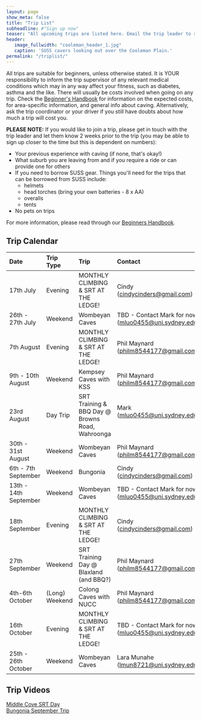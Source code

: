 ```yaml
---
layout: page
show_meta: false
title: "Trip List"
subheadline: #"Sign up now"
teaser: "All upcoming trips are listed here. Email the trip leader to sign up."
header:
   image_fullwidth: "cooleman_header_1.jpg"
   caption: 'SUSS cavers looking out over the Cooleman Plain.'
permalink: "/triplist/"
---
```


<!-- To Do convert this to auto genarage from a yaml file -->

All trips are suitable for beginners, unless otherwise stated.  It is YOUR responsibility to inform the trip supervisor of any relevant medical
conditions which may in any way affect your fitness, such as diabetes,
asthma and the like. There will usually be costs involved when going on any trip. Check the <a href="/assets/handbook.pdf">Beginner's Handbook</a>
for information on the expected costs, for area-specific information, and general info about caving. Alternatively, ask the trip coordinator or your driver
if you still have doubts about how much a trip will cost you.

**PLEASE NOTE:**
If you would like to join a trip, please get in touch with the trip leader and let them know 2 weeks prior to the trip (you may be able to sign up closer to the time but this is dependent on numbers):

-   Your previous experience with caving (if none, that's okay!)
-   What suburb you are leaving from and if you require a ride or can provide one for others
-   If you need to borrow SUSS gear. Things you'll need for the trips that can be borrowed from SUSS include:
    -   helmets
    -   head torches (bring your own batteries - 8 x AA)
    -   overalls
    -   tents
- No pets on trips

For more information, please read through our [Beginners Handbook](/assets/handbook.pdf).     

## Trip Calendar

| **Date**              | **Trip Type**  | **Trip**                                        | **Contact**                                                                                  |
| :-------------------- | :------------- | :---------------------------------------------- | :------------------------------------------------------------------------------------------- |
| 17th July             | Evening        | MONTHLY CLIMBING & SRT AT THE LEDGE!            | Cindy ([cindycinders@gmail.com](mailto:cindycinders@gmail.com))                              |
| 26th - 27th July      | Weekend        | Wombeyan Caves                                  | TBD - Contact Mark for now ([mluo0455@uni.sydney.edu.au](mailto:mluo0455@uni.sydney.edu.au)) |
| 7th August            | Evening        | MONTHLY CLIMBING & SRT AT THE LEDGE!            | Phil Maynard ([philm8544177@gmail.com](mailto:philm8544177@gmail.com))                       |
| 9th - 10th August     | Weekend        | Kempsey Caves with KSS                          | Phil Maynard ([philm8544177@gmail.com](mailto:philm8544177@gmail.com))                       |
| 23rd August           | Day Trip       | SRT Training & BBQ Day @ Browns Road, Wahroonga | Mark ([mluo0455@uni.sydney.edu.au](mailto:mluo0455@uni.sydney.edu.au))<br><br>               |
| 30th - 31st August    | Weekend        | Wombeyan Caves                                  | Phil Maynard ([philm8544177@gmail.com](mailto:philm8544177@gmail.com))                       |
| 6th - 7th September   | Weekend        | Bungonia                                        | Cindy ([cindycinders@gmail.com](mailto:cindycinders@gmail.com))                              |
| 13th - 14th September | Weekend        | Wombeyan Caves                                  | TBD - Contact Mark for now ([mluo0455@uni.sydney.edu.au](mailto:mluo0455@uni.sydney.edu.au)) |
| 18th September        | Evening        | MONTHLY CLIMBING & SRT AT THE LEDGE!            | Cindy ([cindycinders@gmail.com](mailto:cindycinders@gmail.com))                              |
| 27th September        | Weekend        | SRT Training Day @ Blaxland (and BBQ?)          | Phil Maynard ([philm8544177@gmail.com](mailto:philm8544177@gmail.com))                       |
| 4th-6th October       | (Long) Weekend | Colong Caves with NUCC                          | Phil Maynard ([philm8544177@gmail.com](mailto:philm8544177@gmail.com))                       |
| 16th October          | Evening        | MONTHLY CLIMBING & SRT AT THE LEDGE!            | TBD - Contact Mark for now ([mluo0455@uni.sydney.edu.au](mailto:mluo0455@uni.sydney.edu.au)) |
| 25th - 26th October   | Weekend        | Wombeyan Caves                                  | Lara Munahe (lmun8721@uni.sydney.edu.au)




 

## Trip Videos 
 
[Middle Cove SRT Day](https://youtu.be/PVwuTJvQgo0)  
[Bungonia September Trip](https://youtu.be/tYWzsWetYX8?si=HnQF-SwyjPQbVbld)  

